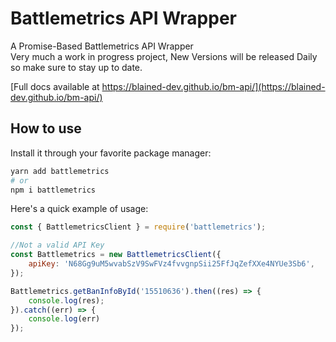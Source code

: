# Battlemetrics API Wrapper

A Promise-Based Battlemetrics API Wrapper  
Very much a work in progress project, New Versions will be released Daily so make sure to stay up to date.  

[Full docs available at https://blained-dev.github.io/bm-api/](https://blained-dev.github.io/bm-api/)

## How to use

Install it through your favorite package manager:

```bash
yarn add battlemetrics
# or
npm i battlemetrics
```

Here's a quick example of usage:

```js
const { BattlemetricsClient } = require('battlemetrics');

//Not a valid API Key
const Battlemetrics = new BattlemetricsClient({
    apiKey: 'N68Gg9uM5wvabSzV9SwFVz4fvvgnpSii25FfJqZefXXe4NYUe3Sb6',
});

Battlemetrics.getBanInfoById('15510636').then((res) => {
	console.log(res);
}).catch((err) => {
    console.log(err)
});
```
